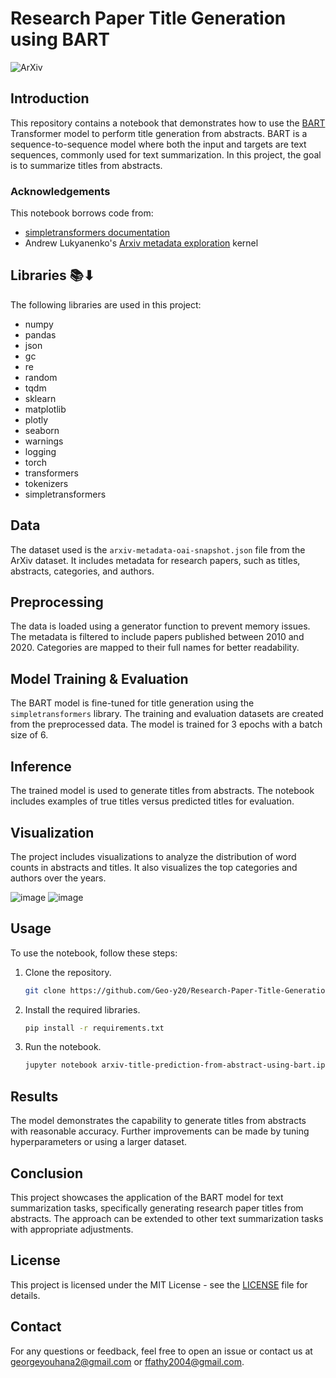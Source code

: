 # Research Paper Title Generation using BART

![ArXiv](https://storage.googleapis.com/kaggle-public-downloads/arXiv.JPG)

## Introduction

This repository contains a notebook that demonstrates how to use the [BART](https://arxiv.org/abs/1910.13461) Transformer model to perform title generation from abstracts. BART is a sequence-to-sequence model where both the input and targets are text sequences, commonly used for text summarization. In this project, the goal is to summarize titles from abstracts.

### Acknowledgements

This notebook borrows code from:
- [simpletransformers documentation](https://github.com/ThilinaRajapakse/simpletransformers)
- Andrew Lukyanenko's [Arxiv metadata exploration](https://www.kaggle.com/artgor/arxiv-metadata-exploration) kernel

## Libraries 📚⬇

The following libraries are used in this project:
- numpy
- pandas
- json
- gc
- re
- random
- tqdm
- sklearn
- matplotlib
- plotly
- seaborn
- warnings
- logging
- torch
- transformers
- tokenizers
- simpletransformers

## Data

The dataset used is the `arxiv-metadata-oai-snapshot.json` file from the ArXiv dataset. It includes metadata for research papers, such as titles, abstracts, categories, and authors.

## Preprocessing

The data is loaded using a generator function to prevent memory issues. The metadata is filtered to include papers published between 2010 and 2020. Categories are mapped to their full names for better readability.

## Model Training & Evaluation

The BART model is fine-tuned for title generation using the `simpletransformers` library. The training and evaluation datasets are created from the preprocessed data. The model is trained for 3 epochs with a batch size of 6.

## Inference

The trained model is used to generate titles from abstracts. The notebook includes examples of true titles versus predicted titles for evaluation.

## Visualization

The project includes visualizations to analyze the distribution of word counts in abstracts and titles. It also visualizes the top categories and authors over the years.

![image](https://github.com/Geo-y20/Research-Paper-Title-Generation-using-bart/assets/103205660/75e0f6f8-caa8-44f3-a322-90855b578151)
![image](https://github.com/Geo-y20/Research-Paper-Title-Generation-using-bart/assets/103205660/dd313e28-8c48-4ccb-951c-b49c23e2f976)


## Usage

To use the notebook, follow these steps:

1. Clone the repository.
    ```bash
    git clone https://github.com/Geo-y20/Research-Paper-Title-Generation-using-bart.git
    ```
2. Install the required libraries.
    ```bash
    pip install -r requirements.txt
    ```
3. Run the notebook.
    ```bash
    jupyter notebook arxiv-title-prediction-from-abstract-using-bart.ipynb
    ```

## Results

The model demonstrates the capability to generate titles from abstracts with reasonable accuracy. Further improvements can be made by tuning hyperparameters or using a larger dataset.

## Conclusion

This project showcases the application of the BART model for text summarization tasks, specifically generating research paper titles from abstracts. The approach can be extended to other text summarization tasks with appropriate adjustments.

## License

This project is licensed under the MIT License - see the [LICENSE](LICENSE) file for details.

## Contact

For any questions or feedback, feel free to open an issue or contact us at [georgeyouhana2@gmail.com](mailto:georgeyouhana2@gmail.com) or [ffathy2004@gmail.com](mailto:ffathy2004@gmail.com).
